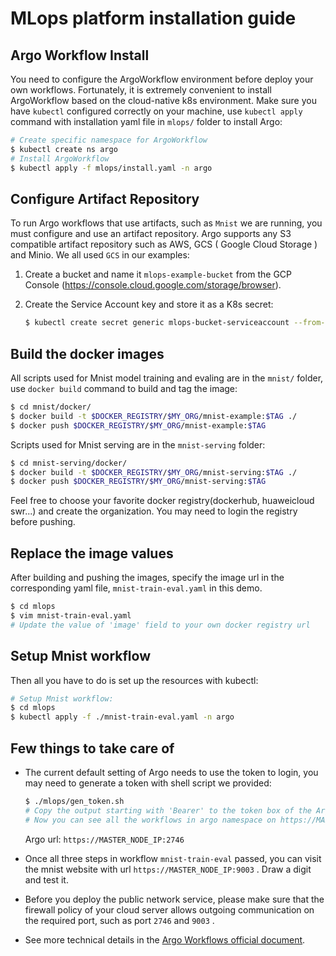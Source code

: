 # MLops platform installation guide

## Argo Workflow Install
You need to configure the ArgoWorkflow environment before deploy your own workflows. Fortunately, it is extremely convenient to install ArgoWorkflow based on the cloud-native k8s environment. Make sure you have `kubectl` configured correctly on your machine, use `kubectl apply` command with installation yaml file in `mlops/` folder to install Argo:

```bash
# Create specific namespace for ArgoWorkflow
$ kubectl create ns argo
# Install ArgoWorkflow
$ kubectl apply -f mlops/install.yaml -n argo
```

## Configure Artifact Repository
To run Argo workflows that use artifacts, such as `Mnist` we are running, you must configure and use an artifact repository. Argo supports any S3 compatible artifact repository such as AWS, GCS ( Google Cloud Storage ) and Minio. We all used `GCS` in our examples:
1. Create a bucket and name it `mlops-example-bucket` from the GCP Console (https://console.cloud.google.com/storage/browser).  

2.  Create the Service Account key and store it as a K8s secret:
    ```bash
    $ kubectl create secret generic mlops-bucket-serviceaccount --from-file=serviceAccountKey=<YOUR-SERVICE-ACCOUNT-KEY-file> -n argo
    ```

## Build the docker images

All scripts used for Mnist model training and evaling are in the `mnist/` folder, use `docker build` command to build and tag the image:

```bash
$ cd mnist/docker/
$ docker build -t $DOCKER_REGISTRY/$MY_ORG/mnist-example:$TAG ./
$ docker push $DOCKER_REGISTRY/$MY_ORG/mnist-example:$TAG
```

Scripts used for Mnist serving are in the `mnist-serving` folder:
```bash
$ cd mnist-serving/docker/
$ docker build -t $DOCKER_REGISTRY/$MY_ORG/mnist-serving:$TAG ./
$ docker push $DOCKER_REGISTRY/$MY_ORG/mnist-serving:$TAG
```

Feel free to choose your favorite docker registry(dockerhub, huaweicloud swr...) and create the organization. You may need to login the registry before pushing.


## Replace the image values
After building and pushing the images, specify the image url in the corresponding yaml file, `mnist-train-eval.yaml` in this demo.

```bash 
$ cd mlops
$ vim mnist-train-eval.yaml
# Update the value of 'image' field to your own docker registry url
```

## Setup Mnist workflow
Then all you have to do is set up the resources with kubectl:
```bash
# Setup Mnist workflow:
$ cd mlops
$ kubectl apply -f ./mnist-train-eval.yaml -n argo
```

## Few things to take care of
- The current default setting of Argo needs to use the token to login, you may need to generate a token with shell script we provided:
    ```bash
    $ ./mlops/gen_token.sh
    # Copy the output starting with 'Bearer' to the token box of the Argo login interface (https://MASTER_NODE_IP:2746)
    # Now you can see all the workflows in argo namespace on https://MASTER_NODE_IP:2746/workflows/argo web.
    ```
    Argo url: `https://MASTER_NODE_IP:2746`

- Once all three steps in workflow `mnist-train-eval` passed, you can visit the mnist website with url `https://MASTER_NODE_IP:9003` . Draw a digit and test it.

- Before you deploy the public network service, please make sure that the firewall policy of your cloud server allows outgoing communication on the required port, such as port `2746` and `9003` .

- See more technical details in the [Argo Workflows official document](https://argoproj.github.io/argo-workflows/).
